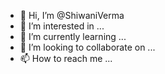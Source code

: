 - 👋 Hi, I’m @ShiwaniVerma
- 👀 I’m interested in ...
- 🌱 I’m currently learning ...
- 💞️ I’m looking to collaborate on ...
- 📫 How to reach me ...

<!---
ShiwaniVerma/ShiwaniVerma is a ✨ special ✨ repository because its `README.md` (this file) appears on your GitHub profile.
You can click the Preview link to take a look at your changes.
--->
